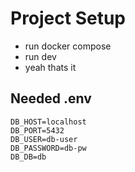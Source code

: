 # Project Setup

- run docker compose
- run dev
- yeah thats it


## Needed .env
```
DB_HOST=localhost
DB_PORT=5432
DB_USER=db-user
DB_PASSWORD=db-pw
DB_DB=db
```
